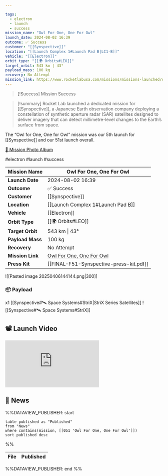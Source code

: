 ```yaml
---

tags:
  - electron
  - launch
  - success
mission_name: "Owl For One, One For Owl"
launch_date: 2024-08-02 16:39
outcome: ✅ Success
customer: "[[Synspective]]"
location: "[[Launch Complex 1#Launch Pad B|LC1-B]]"
vehicle: "[[Electron]]"
orbit_type: "[[🌍 Orbits#LEO]]"
target_orbit: 543 km | 43°
payload_mass: 100 kg
recovery: No Attempt
mission_link: https://www.rocketlabusa.com/missions/missions-launched/owl-for-one-one-for-owl/
---
```


>[!Success] Mission Success

>[!summary]
Rocket Lab launched a dedicated mission for [[Synspective]], a Japanese Earth observation company deploying a constellation of synthetic aperture radar (SAR) satellites designed to deliver imagery that can detect millimetre-level changes to the Earth’s surface from space. 
>
The “Owl for One, One for Owl” mission was our 5th launch for [[Synspective]] and our 51st launch overall.
>
[📸 Mission Photo Album](https://www.flickr.com/photos/rocketlab/albums/72177720319229250/)


#electron #launch #success

| **Mission Name** | Owl For One, One For Owl                                                                                     |
| ---------------- | ------------------------------------------------------------------------------------------------------------ |
| **Launch Date**  | 2024-08-02 16:39                                                                                             |
| **Outcome**      | ✅ Success                                                                                                    |
| **Customer**     | [[Synspective]]                                                                                              |
| **Location**     | [[Launch Complex 1#Launch Pad B]]                                                                            |
| **Vehicle**      | [[Electron]]                                                                                                 |
| **Orbit Type**   | [[🌍 Orbits#LEO]]                                                                                            |
| **Target Orbit** | 543 km &#124; 43°                                                                                            |
| **Payload Mass** | 100 kg                                                                                                       |
| **Recovery**     | No Attempt                                                                                                   |
| **Mission Link** | [Owl For One, One For Owl](https://www.rocketlabusa.com/missions/missions-launched/owl-for-one-one-for-owl/) |
| **Press Kit**    | [[FINAL-F51-Synspective-press-kit.pdf]]                                                                      |


![[Pasted image 20250406144144.png|300]]


### 📦 Payload

x1 [[Synspective#🛰️ Space Systems#StriX|StriX Series Satellites]] ![[Synspective#🛰️ Space Systems#StriX]]

## 📽️ Launch Video

<div class="responsive-video">
<iframe src="https://www.youtube.com/embed/ZdikUDvKYmc" title="Rocket Lab&#39;s Electron - Owl For One, One For Owl Mission" frameborder="0" allow="accelerometer; autoplay; clipboard-write; encrypted-media; gyroscope; picture-in-picture; web-share" referrerpolicy="strict-origin-when-cross-origin" allowfullscreen></iframe>     
</div>

## 📰 News
%%DATAVIEW_PUBLISHER: start
```
table published as "Published"
from "News"
where contains(mission, [[051 'Owl For One, One For Owl']])
sort published desc
```
%%

| File | Published |
| ---- | --------- |

%%DATAVIEW_PUBLISHER: end %%